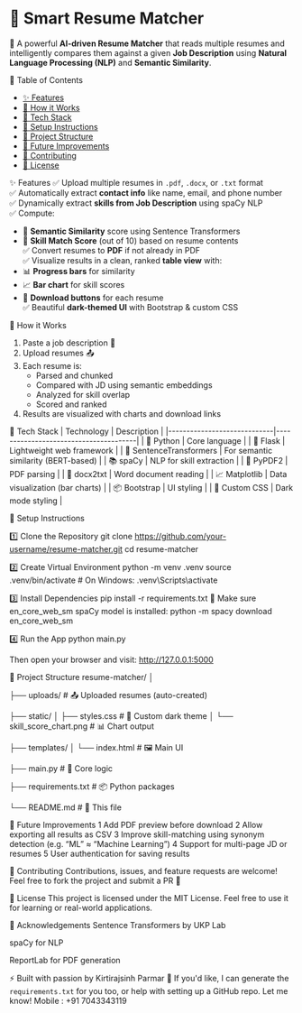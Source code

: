 # 🤖 Smart Resume Matcher
🚀 A powerful **AI-driven Resume Matcher** that reads multiple resumes and intelligently compares them against a given **Job Description** using **Natural Language Processing (NLP)** and **Semantic Similarity**.

📌 Table of Contents
- [✨ Features](#-features)
- [🧠 How it Works](#-how-it-works)
- [🧰 Tech Stack](#-tech-stack)
- [🚀 Setup Instructions](#-setup-instructions)
- [📂 Project Structure](#-project-structure)
- [📝 Future Improvements](#-future-improvements)
- [🤝 Contributing](#-contributing)
- [📄 License](#-license)


✨ Features
✅ Upload multiple resumes in `.pdf`, `.docx`, or `.txt` format  
✅ Automatically extract **contact info** like name, email, and phone number  
✅ Dynamically extract **skills from Job Description** using spaCy NLP  
✅ Compute:
  - 🔹 **Semantic Similarity** score using Sentence Transformers
  - 🔹 **Skill Match Score** (out of 10) based on resume contents  
✅ Convert resumes to **PDF** if not already in PDF  
✅ Visualize results in a clean, ranked **table view** with:
  - 📊 **Progress bars** for similarity
  - 📈 **Bar chart** for skill scores
  - 📎 **Download buttons** for each resume  
✅ Beautiful **dark-themed UI** with Bootstrap & custom CSS


🧠 How it Works
1. Paste a job description 📝
2. Upload resumes 📤
3. Each resume is:
   - Parsed and chunked
   - Compared with JD using semantic embeddings
   - Analyzed for skill overlap
   - Scored and ranked
4. Results are visualized with charts and download links


🧰 Tech Stack
| Technology                  | Description                           |
|-----------------------------|---------------------------------------|
| 🐍 Python                  | Core language                          |
| 🧪 Flask                   | Lightweight web framework              |
| 🧠 SentenceTransformers    | For semantic similarity (BERT-based)   |
| 📚 spaCy                   | NLP for skill extraction               |
| 📄 PyPDF2                  | PDF parsing                            |
| 📝 docx2txt                | Word document reading                  |
| 📈 Matplotlib              | Data visualization (bar charts)        |
| 📦 Bootstrap               | UI styling                             |
| 🎨 Custom CSS              | Dark mode styling                      |


🚀 Setup Instructions

1️⃣ Clone the Repository
git clone https://github.com/your-username/resume-matcher.git
cd resume-matcher

2️⃣ Create Virtual Environment
python -m venv .venv
source .venv/bin/activate     # On Windows: .venv\Scripts\activate

3️⃣ Install Dependencies
pip install -r requirements.txt
📝 Make sure en_core_web_sm spaCy model is installed:
python -m spacy download en_core_web_sm

4️⃣ Run the App
python main.py

Then open your browser and visit:
http://127.0.0.1:5000

📂 Project Structure
resume-matcher/
│

├── uploads/              # 📤 Uploaded resumes (auto-created)

├── static/
│   ├── styles.css        # 🎨 Custom dark theme
│   └── skill_score_chart.png  # 📊 Chart output

├── templates/
│   └── index.html        # 🖼️ Main UI

├── main.py               # 🧠 Core logic

├── requirements.txt      # 📦 Python packages

└── README.md             # 📘 This file



📝 Future Improvements
 1 Add PDF preview before download
 2 Allow exporting all results as CSV
 3 Improve skill-matching using synonym detection (e.g. “ML” ≈ “Machine Learning”)
 4 Support for multi-page JD or resumes
 5 User authentication for saving results

🤝 Contributing
Contributions, issues, and feature requests are welcome!
Feel free to fork the project and submit a PR 🔧

📄 License
This project is licensed under the MIT License.
Feel free to use it for learning or real-world applications.

🙏 Acknowledgements
Sentence Transformers by UKP Lab

spaCy for NLP

ReportLab for PDF generation

⚡ Built with passion by Kirtirajsinh Parmar 💙
If you'd like, I can generate the `requirements.txt` for you too, or help with setting up a GitHub repo. Let me know!
Mobile : +91 7043343119 
